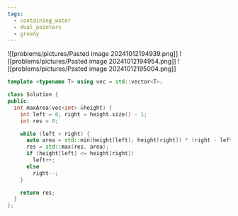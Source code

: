```yaml
---
tags:
  - containing_water
  - dual_pointers
  - greedy
---
```

![[problems/pictures/Pasted image 20241012194939.png]]
![[problems/pictures/Pasted image 20241012194954.png]]
![[problems/pictures/Pasted image 20241012195004.png]]


```c++
template <typename T> using vec = std::vector<T>;

class Solution {
public:
  int maxArea(vec<int> &height) {
    int left = 0, right = height.size() - 1;
    int res = 0;

    while (left < right) {
      auto area = std::min(height[left], height[right]) * (right - left);
      res = std::max(res, area);
      if (height[left] <= height[right])
        left++;
      else
        right--;
    }

    return res;
  }
};
```